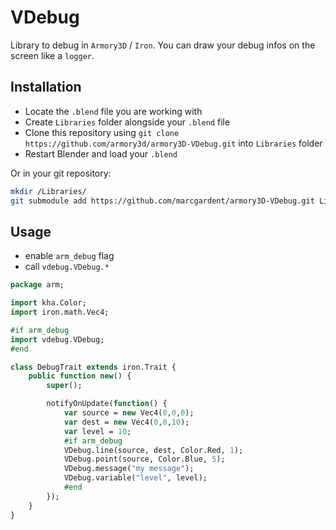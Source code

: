 
# VDebug

Library to debug in `Armory3D` / `Iron`. You can draw your debug infos on the screen like a `logger`.

## Installation

- Locate the `.blend` file you are working with
- Create `Libraries` folder alongside your `.blend` file
- Clone this repository using `git clone https://github.com/armory3d/armory3D-VDebug.git` into `Libraries` folder
- Restart Blender and load your `.blend`

Or in your git repository:
```bash
mkdir /Libraries/
git submodule add https://github.com/marcgardent/armory3D-VDebug.git Libraries/vdebug
```

## Usage

* enable `arm_debug` flag
* call `vdebug.VDebug.*`

```haxe
package arm;

import kha.Color;
import iron.math.Vec4;

#if arm_debug
import vdebug.VDebug;
#end

class DebugTrait extends iron.Trait {
	public function new() {
		super();

		notifyOnUpdate(function() {
			var source = new Vec4(0,0,0);
			var dest = new Vec4(0,0,10);
			var level = 10;
			#if arm_debug
			VDebug.line(source, dest, Color.Red, 1);
			VDebug.point(source, Color.Blue, 5);
			VDebug.message("my message");
			VDebug.variable("level", level);
			#end
		});
	}
}
```
 
 
